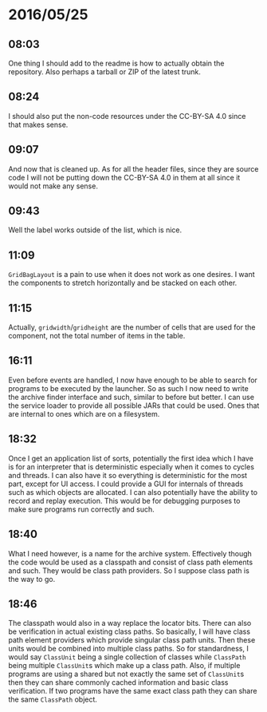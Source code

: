 # 2016/05/25

## 08:03

One thing I should add to the readme is how to actually obtain the
repository. Also perhaps a tarball or ZIP of the latest trunk.

## 08:24

I should also put the non-code resources under the CC-BY-SA 4.0 since that
makes sense.

## 09:07

And now that is cleaned up. As for all the header files, since they are source
code I will not be putting down the CC-BY-SA 4.0 in them at all since it
would not make any sense.

## 09:43

Well the label works outside of the list, which is nice.

## 11:09

`GridBagLayout` is a pain to use when it does not work as one desires. I want
the components to stretch horizontally and be stacked on each other.

## 11:15

Actually, `gridwidth`/`gridheight` are the number of cells that are used for
the component, not the total number of items in the table.

## 16:11

Even before events are handled, I now have enough to be able to search for
programs to be executed by the launcher. So as such I now need to write the
archive finder interface and such, similar to before but better. I can use
the service loader to provide all possible JARs that could be used. Ones that
are internal to ones which are on a filesystem.

## 18:32

Once I get an application list of sorts, potentially the first idea which I
have is for an interpreter that is deterministic especially when it comes to
cycles and threads. I can also have it so everything is deterministic for the
most part, except for UI access. I could provide a GUI for internals of
threads such as which objects are allocated. I can also potentially have the
ability to record and replay execution. This would be for debugging purposes
to make sure programs run correctly and such.

## 18:40

What I need however, is a name for the archive system. Effectively though the
code would be used as a classpath and consist of class path elements and such.
They would be class path providers. So I suppose class path is the way to go.

## 18:46

The classpath would also in a way replace the locator bits. There can also be
verification in actual existing class paths. So basically, I will have class
path element providers which provide singular class path units. Then these
units would be combined into multiple class paths. So for standardness, I
would say `ClassUnit` being a single collection of classes while `ClassPath`
being multiple `ClassUnit`s which make up a class path. Also, if multiple
programs are using a shared but not exactly the same set of `ClassUnit`s then
they can share commonly cached information and basic class verification. If
two programs have the same exact class path they can share the same `ClassPath`
object.

